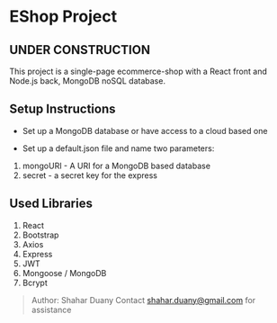 # EShop Project


## UNDER CONSTRUCTION

This project is a single-page ecommerce-shop with a React front and Node.js back, MongoDB noSQL database.

## Setup Instructions

* Set up a MongoDB database or have access to a cloud based one

* Set up a default.json file and name two parameters:
1. mongoURI - A URI for a MongoDB based database
2. secret - a secret key for the express

## Used Libraries

1. React
2. Bootstrap
3. Axios
4. Express
5. JWT
6. Mongoose / MongoDB
7. Bcrypt


> Author: Shahar Duany
> Contact shahar.duany@gmail.com for assistance
